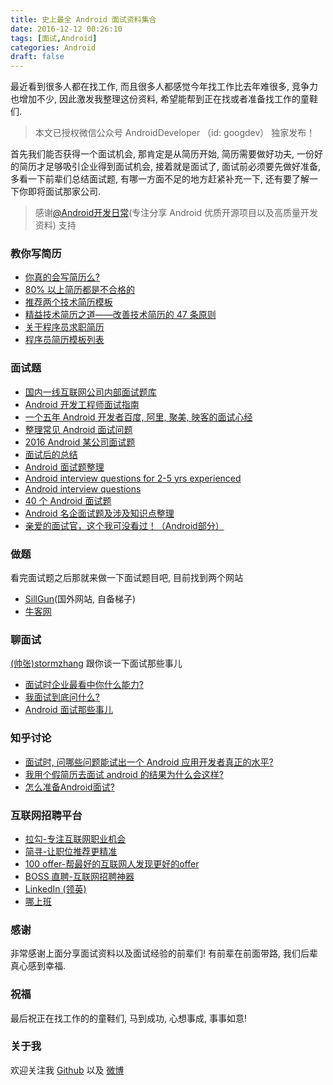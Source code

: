 ```yaml
---
title: 史上最全 Android 面试资料集合
date: 2016-12-12 00:26:10
tags: [面试,Android]
categories: Android
draft: false
---
```


最近看到很多人都在找工作, 而且很多人都感觉今年找工作比去年难很多, 竞争力也增加不少, 因此激发我整理这份资料, 希望能帮到正在找或者准备找工作的童鞋们.

>本文已授权微信公众号 AndroidDeveloper （id: googdev） 独家发布！

首先我们能否获得一个面试机会, 那肯定是从简历开始, 简历需要做好功夫,  一份好的简历才足够吸引企业得到面试机会, 接着就是面试了, 面试前必须要先做好准备, 多看一下前辈们总结面试题, 有哪一方面不足的地方赶紧补充一下, 还有要了解一下你即将面试那家公司.

>感谢[@Android开发日常](http://weibo.com/AndroidDevDaily)(专注分享 Android 优质开源项目以及高质量开发资料) 支持

### 教你写简历

- [你真的会写简历么?](http://mp.weixin.qq.com/s?__biz=MzA4NTQwNDcyMA==&mid=402970472&idx=1&sn=b9738c66fb5750c2515d57357c01a83f&scene=21#wechat_redirect)
- [80% 以上简历都是不合格的](http://j.codekk.com/blogs/detail/5705bcdf4a38205862ef4770)
- [推荐两个技术简历模板](http://j.codekk.com/blogs/detail/5705bcdf4a38205862ef476f)
- [精益技术简历之道——改善技术简历的 47 条原则](http://lucida.me/blog/lean-technical-resume/)
- [关于程序员求职简历](https://mdluo.github.io/blog/about-resume/)
- [程序员简历模板列表](https://github.com/geekcompany/ResumeSample)

### 面试题

- [国内一线互联网公司内部面试题库](https://github.com/JackyAndroid/AndroidInterview-Q-A)
- [Android 开发工程师面试指南](https://github.com/GeniusVJR/LearningNotes)
- [一个五年 Android 开发者百度, 阿里, 聚美, 映客的面试心经](http://gdky005.com/2016/07/08/%E4%B8%80%E4%B8%AA%E4%BA%94%E5%B9%B4Android%E5%BC%80%E5%8F%91%E8%80%85%E7%99%BE%E5%BA%A6%E3%80%81%E9%98%BF%E9%87%8C%E3%80%81%E8%81%9A%E7%BE%8E%E3%80%81%E6%98%A0%E5%AE%A2%E7%9A%84%E9%9D%A2%E8%AF%95%E5%BF%83%E7%BB%8F/)
- [整理常见 Android 面试问题](https://github.com/leerduo/InterviewQuestion)
- [2016 Android 某公司面试题](http://yuweiguocn.github.io/2016/04/13/interview-2016-big-company/)
- [面试后的总结](http://kymjs.com/code/2016/03/08/01/)
- [Android 面试题整理](http://www.jianshu.com/p/a22450882af2)
- [Android interview questions for 2-5 yrs experienced](http://androidquestions.quora.com/Android-interview-questions-for-2-5-yrs-experienced)
- [Android interview questions](http://androidquestions.quora.com/Android-interview-questions)
- [40 个 Android 面试题](http://www.devstore.cn/essay/essayInfo/7195.html)
- [Android 名企面试题及涉及知识点整理](https://github.com/Mr-YangCheng/ForAndroidInterview)
- [亲爱的面试官，这个我可没看过！（Android部分）](http://www.jianshu.com/p/89f19d67b348)

### 做题

看完面试题之后那就来做一下面试题目吧, 目前找到两个网站

- [SillGun](http://skillgun.com/android/interview-questions-and-answers)(国外网站, 自备梯子)
- [牛客网](http://www.nowcoder.com/)

### 聊面试

[(帅张)stormzhang](http://stormzhang.com/) 跟你谈一下面试那些事儿

- [面试时企业最看中你什么能力?](http://mp.weixin.qq.com/s?__biz=MzA4NTQwNDcyMA==&mid=2650661810&idx=1&sn=f8c1ca67527459db3189a978f0e44cef&scene=23&srcid=08101MZAPzGR1MC1C577enim#rd)
- [我面试到底问什么?](https://zhuanlan.zhihu.com/p/21343656?refer=stormzhang)
- [Android 面试那些事儿](https://zhuanlan.zhihu.com/p/21565914?refer=stormzhang)

### 知乎讨论

- [面试时, 问哪些问题能试出一个 Android 应用开发者真正的水平?](https://www.zhihu.com/question/19765032)
- [我用个假简历去面试 android 的结果为什么会这样?](https://www.zhihu.com/question/38982159)
- [怎么准备Android面试?](https://www.zhihu.com/question/37483907)

### 互联网招聘平台

- [拉勾-专注互联网职业机会](http://www.lagou.com/)
- [简寻-让职位推荐更精准](https://jianxun.io/)
- [100 offer-帮最好的互联网人发现更好的offer](https://100offer.com/)
- [BOSS 直聘-互联网招聘神器](https://www.bosszhipin.com/home/#index)
- [LinkedIn (领英)](https://www.linkedin.com/)
- [哪上班](https://www.nashangban.com/)

### 感谢

非常感谢上面分享面试资料以及面试经验的前辈们!
有前辈在前面带路, 我们后辈真心感到幸福.

### 祝福

最后祝正在找工作的的童鞋们, 马到成功, 心想事成, 事事如意!

### 关于我

欢迎关注我 [Github](https://github.com/Freelander) 以及 [微博](http://weibo.com/gaojunhuang)
